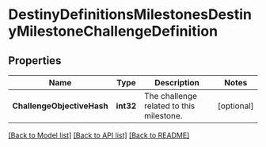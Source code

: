 # DestinyDefinitionsMilestonesDestinyMilestoneChallengeDefinition

## Properties
Name | Type | Description | Notes
------------ | ------------- | ------------- | -------------
**ChallengeObjectiveHash** | **int32** | The challenge related to this milestone. | [optional] 

[[Back to Model list]](../README.md#documentation-for-models) [[Back to API list]](../README.md#documentation-for-api-endpoints) [[Back to README]](../README.md)


